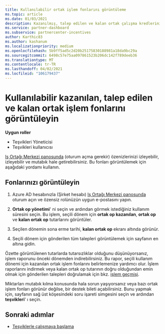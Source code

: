```yaml
---
title: Kullanılabilir ortak işlem fonlarını görüntüleme
ms.topic: article
ms.date: 01/03/2021
description: Kazanılmış, talep edilen ve kalan ortak çalışma kredlerinizi görüntüleme, sona erme tarihlerini görüntüleme ve tutarsız miktarları mutabık kılma hakkında bilgi edinin.
ms.service: partner-dashboard
ms.subservice: partnercenter-incentives
author: Karthic83
ms.author: kashanum
ms.localizationpriority: medium
ms.openlocfilehash: 5b9ff5ad5c2d20b25175830188981a18da9bc29a
ms.sourcegitcommit: 6498c57e75aa097861523b206dc142f789deeb36
ms.translationtype: MT
ms.contentlocale: tr-TR
ms.lasthandoff: 04/02/2021
ms.locfileid: "106179437"
---
```

# <a name="view-available-earned-claimed-and-remaining-co-op-funds"></a>Kullanılabilir kazanılan, talep edilen ve kalan ortak işlem fonlarını görüntüleyin

**Uygun roller**

- Teşvikleri Yöneticisi
- Teşvikleri kullanıcısı

[Iş Ortağı Merkezi panosunda](https://partner.microsoft.com/dashboard/) (oturum açma gerekir) özenizlerinizi izleyebilir, izleyebilir ve mutabık hale getirebilirsiniz. Bu fonları görüntülemek için aşağıdaki yordamı kullanın.

## <a name="view-your-funds"></a>Fonlarınızı görüntüleyin

1. Azure AD hesabınızla (Şirket hesabı) [Iş Ortağı Merkezi panosunda](https://partner.microsoft.com/dashboard/) oturum açın ve özensiz rolünüzün uygun e-postasını yapın.

2. **Ortak op yönetimi**' ni seçin ve ardından görmek istediğiniz kullanım süresini seçin. Bu işlem, seçili dönem için **ortak op kazanılan**, **ortak op** ve **kalan ortak op** tutarlarını görüntüler.

3. Seçilen dönemin sona erme tarihi, **kalan ortak op** ekranı altında görünür.  

4. Seçili dönem için gönderilen tüm talepleri görüntülemek için sayfanın en altına gidin.

Özette görüntülenen tutarlarda tutarsızlıklar olduğunu düşünüyorsanız, işlem raporunu önceki dönemden indirebilirsiniz. Bu rapor, seçili kullanım dönemi için kazanılan ortak işlem fonlarını belirlemenize yardımcı olur. İşlem raporlarını indirmek veya kalan ortak op tutarının doğru olduğundan emin olmak için gönderilen talepleri doğrulamak için bkz. [işlem geçmişi](./payout-statement.md#transaction-history).

Miktarları mutabık kılma konusunda hala sorun yaşıyorsanız veya bazı ortak işlem fonları görünür değilse, bir destek bileti açabilirsiniz. Bunu yapmak için, sayfanın sağ üst köşesindeki soru işareti simgesini seçin ve ardından **teşvikleri**' ı seçin.

## <a name="next-steps"></a>Sonraki adımlar

- [Teşviklerle çalışmaya başlama](incentives-get-started-intro.md)
